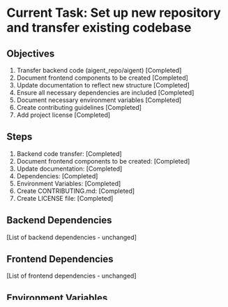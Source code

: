 # Current Task: Set up new repository and transfer existing codebase

## Objectives

1. Transfer backend code (aigent_repo/aigent) [Completed]
2. Document frontend components to be created [Completed]
3. Update documentation to reflect new structure [Completed]
4. Ensure all necessary dependencies are included [Completed]
5. Document necessary environment variables [Completed]
6. Create contributing guidelines [Completed]
7. Add project license [Completed]

## Steps

1. Backend code transfer: [Completed]
2. Document frontend components to be created: [Completed]
3. Update documentation: [Completed]
4. Dependencies: [Completed]
5. Environment Variables: [Completed]
6. Create CONTRIBUTING.md: [Completed]
7. Create LICENSE file: [Completed]

## Backend Dependencies

[List of backend dependencies - unchanged]

## Frontend Dependencies

[List of frontend dependencies - unchanged]

## Environment Variables

[List of environment variables - unchanged]

## Summary of Accomplishments

1. Transferred and restructured the backend code
2. Documented frontend components to be created in the future
3. Updated project documentation (README.md, codebaseSummary.md, techStack.md)
4. Listed all necessary backend and frontend dependencies
5. Documented required environment variables
6. Created CONTRIBUTING.md with guidelines for contributors
7. Added MIT LICENSE to the project

## Next Steps

With the completion of these tasks, we have successfully set up the new repository structure and transferred the existing codebase. The next phase of the project should focus on:

1. Implementing the frontend components based on the documented placeholders
2. Integrating the frontend with the backend services
3. Applying error handling and logging guidelines across the entire codebase
4. Setting up a CI/CD pipeline for automated testing and deployment
5. Conducting thorough testing of the entire system
6. Preparing for the initial deployment of the application

These next steps will bring the project closer to a fully functional and deployable state.
